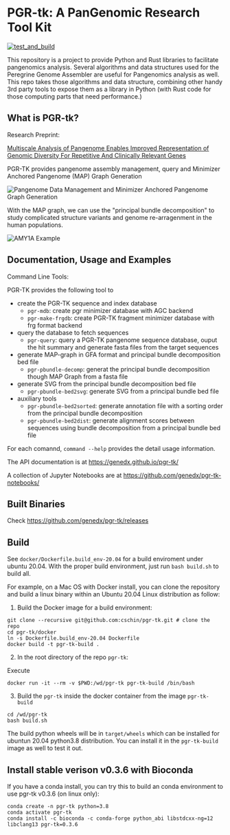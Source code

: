 # PGR-tk: A PanGenomic Research Tool Kit

[![test_and_build](https://github.com/genedx/pgr-tk/actions/workflows/test_and_build.yml/badge.svg)](https://github.com/cschin/genedx/actions/workflows/test_and_build.yml)

This repository is a project to provide Python and Rust libraries to facilitate pangenomics analysis. Several algorithms and data structures used for the Peregrine Genome Assembler are useful for Pangenomics analysis as well. This repo takes those algorithms and data structure, combining other handy 3rd party tools to expose them as a library in Python (with Rust code for those computing parts that need performance.) 

## What is PGR-tk?

Research Preprint: 

[Multiscale Analysis of Pangenome Enables Improved Representation of Genomic Diversity For Repetitive And Clinically Relevant Genes](https://www.biorxiv.org/content/10.1101/2022.08.05.502980v2)

PGR-TK provides pangenome assembly management, query and Minimizer Anchored Pangenome (MAP) Graph Generation

![Pangenome Data Management and Minimizer Anchored Pangenome Graph Generation](/images/PGR_TK_Sketch_MAPG_construction.png)

With the MAP graph, we can use the "principal bundle decomposition" to study complicated structure variants and genome re-arragenment in the human populations.

![AMY1A Example](/images/AMY1A_example.png)


## Documentation, Usage and Examples

Command Line Tools:

PGR-TK provides the following tool to 

- create the PGR-TK sequence and index database
	-  `pgr-mdb`: create pgr minimizer database with AGC backend
	-  `pgr-make-frgdb`: create PGR-TK fragment minimizer database with frg format backend
- query the database to fetch sequences
	- `pgr-query`: query a PGR-TK pangenome sequence database, ouput the hit summary and generate fasta files from the target sequences
- generate MAP-graph in GFA format and principal bundle decomposition bed file
	- `pgr-pbundle-decomp`: generat the principal bundle decomposition though MAP Graph from a fasta file
- generate SVG from the principal bundle decomposition bed file
	- `pgr-pbundle-bed2svg`: generate SVG from a principal bundle bed file
- auxiliary tools
	- `pgr-pbundle-bed2sorted`: generate annotation file with a sorting order from the principal bundle decomposition
	- `pgr-pbundle-bed2dist`: generate alignment scores between sequences using bundle decomposition from a principal bundle bed file

For each comannd, `command --help` provides the detail usage information. 

The API documentation is at https://genedx.github.io/pgr-tk/

A collection of Jupyter Notebooks are at https://github.com/genedx/pgr-tk-notebooks/

## Built Binaries

Check https://github.com/genedx/pgr-tk/releases


## Build

See `docker/Dockerfile.build_env-20.04` for a build enviroment under ubuntu 20.04.
With the proper build environment, just run `bash build.sh` to build all.

For example, on a Mac OS with Docker install, you can clone the repository and build a linux binary
within an Ubuntu 20.04 Linux distribution as follow:

1. Build the Docker image for a build environment:

```
git clone --recursive git@github.com:cschin/pgr-tk.git # clone the repo
cd pgr-tk/docker
ln -s Dockerfile.build_env-20.04 Dockerfile
docker build -t pgr-tk-build .
```

2. In the root directory of the repo `pgr-tk`:

Execute 
```
docker run -it --rm -v $PWD:/wd/pgr-tk pgr-tk-build /bin/bash 
```

3. Build the `pgr-tk` inside the docker container from the image `pgr-tk-build`

```
cd /wd/pgr-tk
bash build.sh
```

The build python wheels will be in `target/wheels` which can be installed for ubuntun 20.04 python3.8 distribution. You can install it in the `pgr-tk-build` image as well to test it out.

## Install stable verison v0.3.6 with Bioconda

If you have a conda install, you can try this to build an conda environment to use pgr-tk v0.3.6 (on linux only):

```
conda create -n pgr-tk python=3.8
conda activate pgr-tk
conda install -c bioconda -c conda-forge python_abi libstdcxx-ng=12 libclang13 pgr-tk=0.3.6
```

